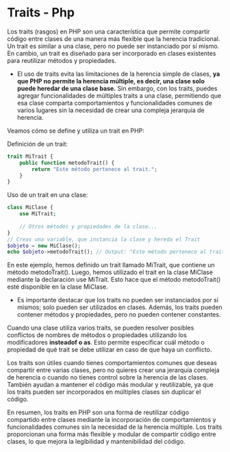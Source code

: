 # Traits - Php

Los traits (rasgos) en PHP son una característica que permite compartir código entre clases de una manera más flexible que la herencia tradicional. Un trait es similar a una clase, pero no puede ser instanciado por sí mismo. En cambio, un trait es diseñado para ser incorporado en clases existentes para reutilizar métodos y propiedades.

+ El uso de traits evita las limitaciones de la herencia simple de clases, __ya que PHP no permite la herencia múltiple, es decir, una clase solo puede heredar de una clase base.__ Sin embargo, con los traits, puedes agregar funcionalidades de múltiples traits a una clase, permitiendo que esa clase comparta comportamientos y funcionalidades comunes de varios lugares sin la necesidad de crear una compleja jerarquía de herencia.

Veamos cómo se define y utiliza un trait en PHP:

Definición de un trait:
``` php
trait MiTrait {
    public function metodoTrait() {
        return "Este método pertenece al trait.";
    }
}
```
Uso de un trait en una clase:
``` php
class MiClase {
    use MiTrait;
    
    // Otros métodos y propiedades de la clase...
}
// Creas una variable, que instancia la clase y hereda el Trait
$objeto = new MiClase();
echo $objeto->metodoTrait(); // Output: "Este método pertenece al trait."
```
En este ejemplo, hemos definido un trait llamado MiTrait, que contiene un método metodoTrait(). Luego, hemos utilizado el trait en la clase MiClase mediante la declaración use MiTrait. Esto hace que el método metodoTrait() esté disponible en la clase MiClase.

+ Es importante destacar que los traits no pueden ser instanciados por sí mismos; solo pueden ser utilizados en clases. Además, los traits pueden contener métodos y propiedades, pero no pueden contener constantes.

Cuando una clase utiliza varios traits, se pueden resolver posibles conflictos de nombres de métodos o propiedades utilizando los modificadores __insteadof o as__. Esto permite especificar cuál método o propiedad de qué trait se debe utilizar en caso de que haya un conflicto.

Los traits son útiles cuando tienes comportamientos comunes que deseas compartir entre varias clases, pero no quieres crear una jerarquía compleja de herencia o cuando no tienes control sobre la herencia de las clases. También ayudan a mantener el código más modular y reutilizable, ya que los traits pueden ser incorporados en múltiples clases sin duplicar el código.

En resumen, los traits en PHP son una forma de reutilizar código compartido entre clases mediante la incorporación de comportamientos y funcionalidades comunes sin la necesidad de la herencia múltiple. Los traits proporcionan una forma más flexible y modular de compartir código entre clases, lo que mejora la legibilidad y mantenibilidad del código.